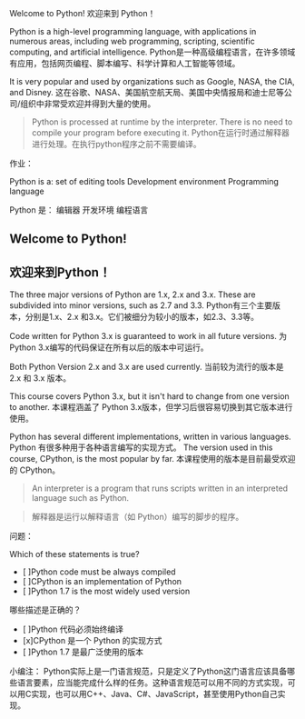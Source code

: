 Welcome to Python!
欢迎来到 Python！
 
Python is a high-level programming language, with applications in numerous areas, including web programming, scripting, scientific computing, and artificial intelligence.
Python是一种高级编程语言，在许多领域有应用，包括网页编程、脚本编写、科学计算和人工智能等领域。 

It is very popular and used by organizations such as Google, NASA, the CIA, and Disney.
这在谷歌、NASA、美国航空航天局、美国中央情报局和迪士尼等公司/组织中非常受欢迎并得到大量的使用。

>Python is processed at runtime by the interpreter. There is no need to compile your program before executing it.
>Python在运行时通过解释器进行处理。在执行python程序之前不需要编译。

作业：

Python is a:
set of editing tools
Development environment
Programming language

Python 是：
编辑器
开发环境
编程语言


## Welcome to Python!
## 欢迎来到Python！

The three major versions of Python are 1.x, 2.x and 3.x. These are subdivided into minor versions, such as 2.7 and 3.3.
Python有三个主要版本，分别是1.x、2.x 和3.x。它们被细分为较小的版本，如2.3、3.3等。

Code written for Python 3.x is guaranteed to work in all future versions.
为 Python 3.x编写的代码保证在所有以后的版本中可运行。

Both Python Version 2.x and 3.x are used currently.
当前较为流行的版本是 2.x 和 3.x 版本。

This course covers Python 3.x, but it isn't hard to change from one version to another.
本课程涵盖了 Python 3.x版本，但学习后很容易切换到其它版本进行使用。
 
Python has several different implementations, written in various languages.
Python 有很多种用于各种语言编写的实现方式。
The version used in this course, CPython, is the most popular by far.
本课程使用的版本是目前最受欢迎的 CPython。

>An interpreter is a program that runs scripts written in an interpreted language such as Python.

>解释器是运行以解释语言（如 Python）编写的脚步的程序。

问题：

Which of these statements is true?
- [ ]Python code must be always compiled
- [ ]CPython is an implementation of Python
- [ ]Python 1.7 is the most widely used version

哪些描述是正确的？
- [ ]Python 代码必须始终编译
- [x]CPython 是一个 Python 的实现方式
- [ ]Python 1.7 是最广泛使用的版本

小编注：
Python实际上是一门语言规范，只是定义了Python这门语言应该具备哪些语言要素，应当能完成什么样的任务。这种语言规范可以用不同的方式实现，可以用C实现，也可以用C++、Java、C#、JavaScript，甚至使用Python自己实现。
